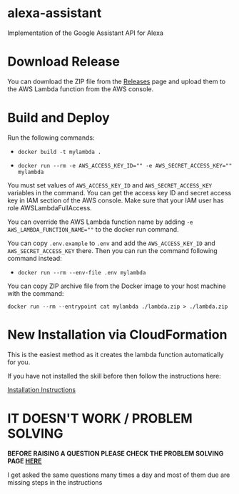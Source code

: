 # alexa-assistant

Implementation of the Google Assistant API for Alexa

# Download Release

You can download the ZIP file from the [Releases](https://github.com/rokmohar/alexa-assistant/releases)
page and upload them to the AWS Lambda function from the AWS console.

# Build and Deploy

Run the following commands:

- `docker build -t mylambda .`

- `docker run --rm -e AWS_ACCESS_KEY_ID="" -e AWS_SECRET_ACCESS_KEY="" mylambda`

You must set values of `AWS_ACCESS_KEY_ID` and `AWS_SECRET_ACCESS_KEY` variables in the command.
You can get the access key ID and secret access key in IAM section of the AWS console.
Make sure that your IAM user has role AWSLambdaFullAccess.

You can override the AWS Lambda function name by adding `-e AWS_LAMBDA_FUNCTION_NAME=""` to the docker run command.

You can copy `.env.example` to `.env` and add the `AWS_ACCESS_KEY_ID` and `AWS_SECRET_ACCESS_KEY` there.
Then you can run the command following command instead:

- `docker run --rm --env-file .env mylambda`

You can copy ZIP archive file from the Docker image to your host machine with the command:

`docker run --rm --entrypoint cat mylambda ./lambda.zip > ./lambda.zip`

# New Installation via CloudFormation

This is the easiest method as it creates the lambda function automatically for you.

If you have not installed the skill before then follow the instructions here:

[Installation Instructions](docs/fresh_install.md)

# IT DOESN'T WORK / PROBLEM SOLVING

**BEFORE RAISING A QUESTION PLEASE CHECK THE PROBLEM SOLVING PAGE [HERE](docs/common_problems.md)**

I get asked the same questions many times a day and most of them due are missing steps in the instructions

